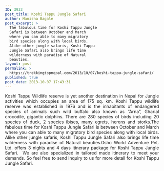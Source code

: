```yaml
---
ID: 3933
post_title: Koshi Tappu Jungle Safari
author: Manisha Bagale
post_excerpt: >
  The fabulous time for Koshi Tappu Jungle
  Safari is between October and March
  where you can able to many migratory
  bird species along with local birds.
  Alike other jungle safaris, Koshi Tappu
  Jungle Safari also brings life time
  wilderness with paradise of Natural
  beauties.
layout: post
permalink: >
  https://trekkingtopnepal.com/2013/10/07/koshi-tappu-jungle-safari/
published: true
post_date: 2013-10-07 17:43:31
---
```

<p style="text-align: justify;">Koshi Tappu Wildlife reserve is yet another destination in Nepal for Jungle activities which occupies an area of 175 sq. km. Koshi Tappu wildlife reserve was established in 1976 and is the inhabitants of endangered species of animals such wild buffalo also known as “Arna”, Gharial crocodile, gigantic dolphins. There are 280 species of birds including 20 species of duck, 2 species ibises, many egrets, herons and storks.The fabulous time for Koshi Tappu Jungle Safari is between October and March where you can able to many migratory bird species along with local birds. Alike other jungle safaris, Koshi Tappu Jungle Safari also brings life time wilderness with paradise of Natural beauties.Osho World Adventure Pvt. Ltd. offers 3 nights and 4 days itinerary package for Koshi Tappu Jungle Safari.  We are also specialized in tailored made itinerary to meet your demands. So feel free to send inquiry to us for more detail for Koshi Tappu Jungle Safari.</p>